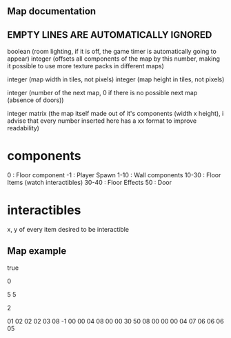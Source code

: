 ## Map documentation
## EMPTY LINES ARE AUTOMATICALLY IGNORED

boolean (room lighting, if it is off, the game timer is automatically going to appear)
integer (offsets all components of the map by this number, making it possible to use more texture packs in different maps)

integer (map width in tiles, not pixels)
integer (map height in tiles, not pixels)

integer (number of the next map, 0 if there is no possible next map (absence of doors))

integer matrix (the map itself made out of it's components (width x height), i advise that every number inserted here has a xx format to improve readability)

# components
0       : Floor component
-1      : Player Spawn
1-10    : Wall components
10-30   : Floor Items (watch interactibles)
30-40   : Floor Effects
50      : Door

# interactibles
x, y of every item desired to be interactible


## Map example
true

0

5
5

2

01 02 02 02 03
08 -1 00 00 04
08 00 00 30 50
08 00 00 00 04
07 06 06 06 05